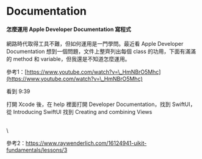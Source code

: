 # Documentation

#### 怎麼運用 Apple Developer Documentation 寫程式

網路時代取得工具不難，但如何運用是一門學問。最近看 Apple Developer Documentation 想到一個問題，文件上整齊列出每個 class 的功用，下面有滿滿的 method 和 variable，但我還是不知道怎麼運用。

參考1：[https://www.youtube.com/watch?v=\_HmNBrO5Mhc](https://www.youtube.com/watch?v=\_HmNBrO5Mhc)

看到 9:39

打開 Xcode 後，在 help 裡面打開 Developer Documentation，找到 SwiftUI，從 Introducing SwiftUI 找到 Creating and combining Views

\
\


參考2：https://www.raywenderlich.com/16124941-uikit-fundamentals/lessons/3
